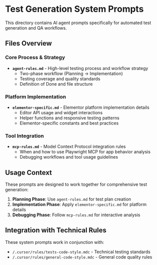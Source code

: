 # Test Generation System Prompts

This directory contains AI agent prompts specifically for automated test generation and QA workflows.

## Files Overview

### Core Process & Strategy
- **`agent-rules.md`** - High-level testing process and workflow strategy
  - Two-phase workflow (Planning → Implementation)
  - Testing coverage and quality standards
  - Definition of Done and file structure

### Platform Implementation
- **`elementor-specific.md`** - Elementor platform implementation details
  - Editor API usage and widget interactions
  - Helper functions and responsive testing patterns
  - Elementor-specific constants and best practices

### Tool Integration  
- **`mcp-rules.md`** - Model Context Protocol integration rules
  - When and how to use Playwright MCP for app behavior analysis
  - Debugging workflows and tool usage guidelines

## Usage Context

These prompts are designed to work together for comprehensive test generation:

1. **Planning Phase**: Use `agent-rules.md` for test plan creation
2. **Implementation Phase**: Apply `elementor-specific.md` for platform details
3. **Debugging Phase**: Follow `mcp-rules.md` for interactive analysis

## Integration with Technical Rules

These system prompts work in conjunction with:
- `/.cursor/rules/tests-code-style.mdc` - Technical testing standards
- `/.cursor/rules/general-code-style.mdc` - General code quality rules
